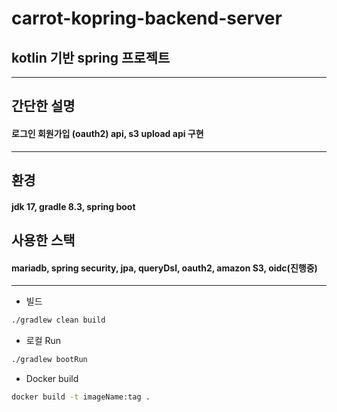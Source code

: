 # carrot-kopring-backend-server
## kotlin 기반 spring 프로젝트
---
## 간단한 설명
#### 로그인 회원가입 (oauth2) api, s3 upload api 구현

---
## 환경
#### jdk 17, gradle 8.3, spring boot

## 사용한 스택
#### mariadb, spring security, jpa, queryDsl, oauth2, amazon S3, oidc(진행중)

---
- 빌드
```bash
./gradlew clean build
```

- 로컬 Run
```bash
./gradlew bootRun
```

- Docker build
```bash
docker build -t imageName:tag .
```
  
